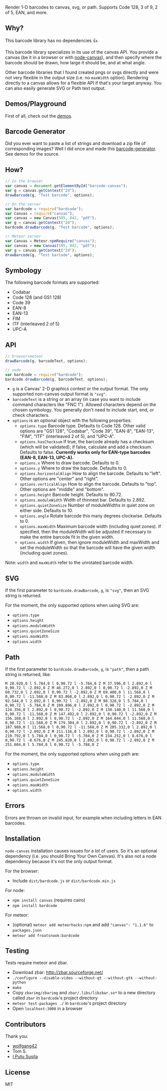 Render 1-D barcodes to canvas, svg, or path.  Supports Code 128, 3 of 9, 2 of 5, EAN, and more.

## Why?
This barcode library has no dependencies 👍.

This barcode library specializes in its use of the canvas API.  You provide a canvas (be it in a browser or with [node-canvas](https://github.com/Automattic/node-canvas)), and then specify where the barcode should be drawn, how large it should be, and at what angle.

Other barcode libraries that I found created pngs or svgs directly and were not very flexible in the output size (i.e. no `maxWidth` option).  Rendering directly to a canvas allows for a flexible API if that's your target anyway.  You can also easily generate SVG or Path text output.

## Demos/Playground
First of all, check out the [demos](https://froatsnook.github.io/bardcode/).

## Barcode Generator

Did you ever want to paste a list of strings and download a zip file of corresponding images?  Well I did once and made this [barcode-generator](https://froatsnook.github.io/barcode-generator).  See demos for the source.

## How?
```js
// In the browser
var canvas = document.getElementById("barcode-canvas");
var g = canvas.getContext("2d");
drawBarcode(g, "Test barcode", options);
```

```js
// On the server
var bardcode = require("bardcode");
var Canvas = require("canvas");
var canvas = new Canvas(595, 842, "pdf");
var g = canvas.getContext("2d");
bardcode.drawBarcode(g, "Test barcode", options);
```

```js
// Meteor server
var Canvas = Meteor.npmRequire("canvas");
var canvas = new Canvas(595, 842, "pdf");
var g = canvas.getContext("2d");
drawBarcode(g, "Test barcode", options);
```

## Symbology
The following barcode formats are supported:

* Codabar
* Code 128 (and GS1 128)
* Code 39
* EAN-8
* EAN-13
* FIM
* ITF (interleaved 2 of 5)
* UPC-A

## API
```js
// browser+meteor
drawBarcode(g, barcodeText, options);

// node
var bardcode = require("bardcode");
bardcode.drawBarcode(g, barcodeText, options);
```

* `g` is a Canvas' 2-D graphics context or the output format.  The only supported non-canvas output format is `"svg"`.
* `barcodeText` is a string or an array (in case you want to include command characters like "FNC 1").  Allowed characters depend on the chosen symbology.  You generally don't need to include start, end, or check characters.
* `options` is an optional object with the following properties:
    * `options.type` Barcode type.  Defaults to Code 128.  Other valid options are "GS1 128", "Codabar", "Code 39", "EAN-8", "EAN-13", "FIM", "ITF" (interleaved 2 of 5), and "UPC-A".
    * `options.hasChecksum` If true, the barcode already has a checksum (which will be validated); if false, calculate and add a checksum. Defaults to false. **Currently works only for EAN-type barcodes (EAN-8, EAN-13, UPC-A).** 
    * `options.x` Where to draw barcode.  Defaults to 0.
    * `options.y` Where to draw the barcode.  Defaults to 0.
    * `options.horizontalAlign` How to align the barcode.  Defaults to "left".  Other options are "center" and "right".
    * `options.verticalAlign` How to align the barcode.  Defaults to "top".  Other options are "middle" and "bottom".
    * `options.height` Barcode height.  Defaults to 90.72.
    * `options.moduleWidth` Width of thinnest bar.  Defaults to 2.892.
    * `options.quietZoneSize` Number of moduleWidths in quiet zone on either side.  Defaults to 10.
    * `options.angle` Rotate barcode this many degrees clockwise.  Defaults to 0.
    * `options.maxWidth` Maximum barcode width (including quiet zones).  If specified, then the moduleWidth will be adjusted if necessary to make the entire barcode fit in the given width.
    * `options.width` If given, then ignore moduleWidth and maxWidth and set the moduleWidth so that the barcode will have the given width (including quiet zones).

Note: `width` and `maxWidth` refer to the unrotated barcode width.

## SVG
If the first parameter to `bardcode.drawBarcode`, `g`, is `"svg"`, then an SVG string is returned.

For the moment, the only supported options when using SVG are:
* `options.type`
* `options.height`
* `options.moduleWidth`
* `options.quietZoneSize`
* `options.maxWidth`
* `options.width`

## Path
If the first parameter to `bardcode.drawBarcode`, `g`, is `"path"`, then a path string is returned, like:

```path
M 28.920,0 l 5.784,0 l 0,90.72 l -5.784,0 Z M 37.596,0 l 2.892,0 l 0,90.72 l -2.892,0 Z M 46.272,0 l 2.892,0 l 0,90.72 l -2.892,0 Z M 60.732,0 l 2.892,0 l 0,90.72 l -2.892,0 Z M 69.408,0 l 11.568,0 l 0,90.72 l -11.568,0 Z M 83.868,0 l 2.892,0 l 0,90.72 l -2.892,0 Z M 92.544,0 l 2.892,0 l 0,90.72 l -2.892,0 Z M 98.328,0 l 5.784,0 l 0,90.72 l -5.784,0 Z M 109.896,0 l 2.892,0 l 0,90.72 l -2.892,0 Z M 124.356,0 l 2.892,0 l 0,90.72 l -2.892,0 Z M 130.140,0 l 11.568,0 l 0,90.72 l -11.568,0 Z M 147.492,0 l 2.892,0 l 0,90.72 l -2.892,0 Z M 156.168,0 l 2.892,0 l 0,90.72 l -2.892,0 Z M 164.844,0 l 11.568,0 l 0,90.72 l -11.568,0 Z M 179.304,0 l 2.892,0 l 0,90.72 l -2.892,0 Z M 187.980,0 l 11.568,0 l 0,90.72 l -11.568,0 Z M 205.332,0 l 2.892,0 l 0,90.72 l -2.892,0 Z M 211.116,0 l 2.892,0 l 0,90.72 l -2.892,0 Z M 219.792,0 l 5.784,0 l 0,90.72 l -5.784,0 Z M 234.252,0 l 8.676,0 l 0,90.72 l -8.676,0 Z M 245.820,0 l 2.892,0 l 0,90.72 l -2.892,0 Z M 251.604,0 l 5.784,0 l 0,90.72 l -5.784,0 Z
```

For the moment, the only supported options when using path are:
* `options.type`
* `options.height`
* `options.moduleWidth`
* `options.quietZoneSize`
* `options.maxWidth`
* `options.width`

## Errors
Errors are thrown on invalid input, for example when including letters in EAN barcodes.

## Installation
`node-canvas` installation causes issues for a lot of users.  So it's an optional dependency (i.e. you should Bring Your Own Canvas).  It's also not a node dependency because it's not the only output format.

For the browser:
* Include `dist/bardcode.js` or `dist/bardcode.min.js`

For node:
* `npm install canvas` (requires cairo)
* `npm install bardcode`

For meteor:
* (optional) `meteor add meteorhacks:npm` and add `"canvas": "1.1.6"` to `packages.json`
* `meteor add froatsnook:bardcode`

## Testing
Tests require meteor and zbar.

* Download zbar: http://zbar.sourceforge.net/
* `./configure --disable-video --without-qt --without-gtk --without-python`
* `make`
* Copy `zbarimg/zbarimg` and `zbar/.libs/libzbar.so*` to a new directory called `zbar` in `bardcode`'s project directory
* `meteor test-packages ./` in `bardcode`'s project directory
* Open `localhost:3000` in a browser

## Contributors
Thank you:

* [wolfgang42](https://github.com/wolfgang42)
* Tom S.
* [I Putu Susila](https://github.com/ipsusila)

## License
MIT

